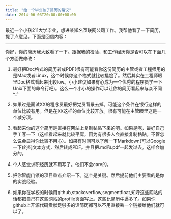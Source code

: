 ```yaml
---
title: "给一个毕业孩子简历的建议"
date: 2014-06-03T20:00:00+08:00
---
```


最近一个小孩211大学毕业，想进某知名互联网公司工作。我帮他看了一下简历，提了点意见。下面是回信内容：

----

你好，你的简历我大致看了一下。跟据我的检验，和工作经历你是否可以在下面几个方面做修改：

1. 最好把Doc格式的简历转成PDF(很有可能看你这份简历的主管或者工程师用的是Mac或者Linux，这个时候你这个格式就比较尴尬了。然后其实在工程师眼里Doc格式看起来比较low。小小建议如果有心成为一个优秀的程序员学一下Unix下面的命令行吧)。这么一个小小的操作可以让你的简历看起来与众不同^_^

2. 如果过是面试XX的程序员最好把党员背景去掉。可能这个条件在银行这样的单位比较有用。但是在XX这样的单位比较开放。很有可能在主管眼里这是一个减分项。

3. 看起来你的这个简历是直接在网站上复制黏贴下来的吧。如果是呢，最好自己手工写一下（这样看起来就比较平庸，因为有很多人会直接复制黏贴。不管怎么说会显得你比较不用心）。如果有时间可以了解一下Markdown(可以Google一下)的纯文本方式，然后转成PDF。并且把.md和.pdf一起发过去。这样会加分的。

4. 个人感觉求职经历就不用写了。他们不会care的。

5. 把你智能门锁的项目重点介绍一下。这个是关键。然后提前他们主要看的是你的实战经验。

6. 如果你在学校的时候用github,stackoverflow,segmentfloat,知呼这些网站的话都把自己在这些网站的profile页面写上。这些比简历牛逼多了。如果你github上开源代码贡献足够多的话简历都可以不用直接丢一个链接给他们就可以了。